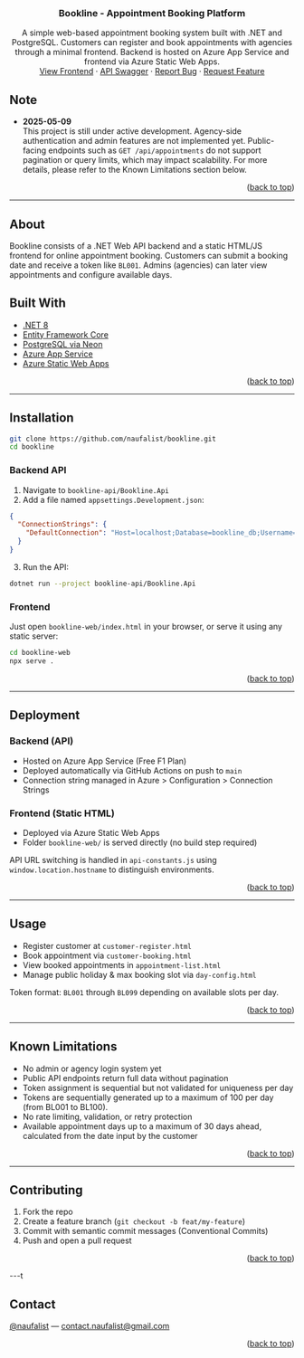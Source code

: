 <div id="top"></div>

<!-- PROJECT TITLE -->
<br />
<div align="center">
  <h3 align="center">Bookline - Appointment Booking Platform</h3>

  <p align="center">
    A simple web-based appointment booking system built with .NET and PostgreSQL. Customers can register and book appointments with agencies through a minimal frontend. Backend is hosted on Azure App Service and frontend via Azure Static Web Apps.
    <br />
    <a href="https://ashy-field-0d34dc710.6.azurestaticapps.net/" target="_blank">View Frontend</a>
    ·
    <a href="https://bookline-api-d8dza8fchadmhze7.indonesiacentral-01.azurewebsites.net/index.html" target="_blank">API Swagger</a>
    ·
    <a href="https://github.com/naufalist/bookline/issues">Report Bug</a>
    ·
    <a href="https://github.com/naufalist/bookline/issues">Request Feature</a>
  </p>
</div>

## Note

- __2025-05-09__  
  This project is still under active development. Agency-side authentication and admin features are not implemented yet. Public-facing endpoints such as `GET /api/appointments` do not support pagination or query limits, which may impact scalability. For more details, please refer to the Known Limitations section below.

<p align="right">(<a href="#top">back to top</a>)</p>

---

## About

Bookline consists of a .NET Web API backend and a static HTML/JS frontend for online appointment booking. Customers can submit a booking date and receive a token like `BL001`. Admins (agencies) can later view appointments and configure available days.

## Built With

- [.NET 8](https://dotnet.microsoft.com/en-us/download/dotnet/8.0)
- [Entity Framework Core](https://learn.microsoft.com/en-us/ef/core/)
- [PostgreSQL via Neon](https://neon.tech/)
- [Azure App Service](https://azure.microsoft.com/en-us/products/app-service/)
- [Azure Static Web Apps](https://azure.microsoft.com/en-us/products/app-service/static)

<p align="right">(<a href="#top">back to top</a>)</p>

---

## Installation

```bash
git clone https://github.com/naufalist/bookline.git
cd bookline
```

### Backend API

1. Navigate to `bookline-api/Bookline.Api`
2. Add a file named `appsettings.Development.json`:

```json
{
  "ConnectionStrings": {
    "DefaultConnection": "Host=localhost;Database=bookline_db;Username=postgres;Password=yourpassword"
  }
}
```

3. Run the API:
```bash
dotnet run --project bookline-api/Bookline.Api
```

### Frontend

Just open `bookline-web/index.html` in your browser, or serve it using any static server:

```bash
cd bookline-web
npx serve .
```

<p align="right">(<a href="#top">back to top</a>)</p>

---

## Deployment

### Backend (API)
- Hosted on Azure App Service (Free F1 Plan)
- Deployed automatically via GitHub Actions on push to `main`
- Connection string managed in Azure > Configuration > Connection Strings

### Frontend (Static HTML)
- Deployed via Azure Static Web Apps
- Folder `bookline-web/` is served directly (no build step required)

API URL switching is handled in `api-constants.js` using `window.location.hostname` to distinguish environments.

<p align="right">(<a href="#top">back to top</a>)</p>

---

## Usage

- Register customer at `customer-register.html`
- Book appointment via `customer-booking.html`
- View booked appointments in `appointment-list.html`
- Manage public holiday & max booking slot via `day-config.html`

Token format: `BL001` through `BL099` depending on available slots per day.

<p align="right">(<a href="#top">back to top</a>)</p>

---

## Known Limitations

- No admin or agency login system yet
- Public API endpoints return full data without pagination
- Token assignment is sequential but not validated for uniqueness per day
- Tokens are sequentially generated up to a maximum of 100 per day (from BL001 to BL100).
- No rate limiting, validation, or retry protection
- Available appointment days up to a maximum of 30 days ahead, calculated from the date input by the customer

<p align="right">(<a href="#top">back to top</a>)</p>

---

## Contributing

1. Fork the repo
2. Create a feature branch (`git checkout -b feat/my-feature`)
3. Commit with semantic commit messages (Conventional Commits)
4. Push and open a pull request

<p align="right">(<a href="#top">back to top</a>)</p>

---t

## Contact

[@naufalist](https://twitter.com/naufalist) — contact.naufalist@gmail.com

<p align="right">(<a href="#top">back to top</a>)</p>